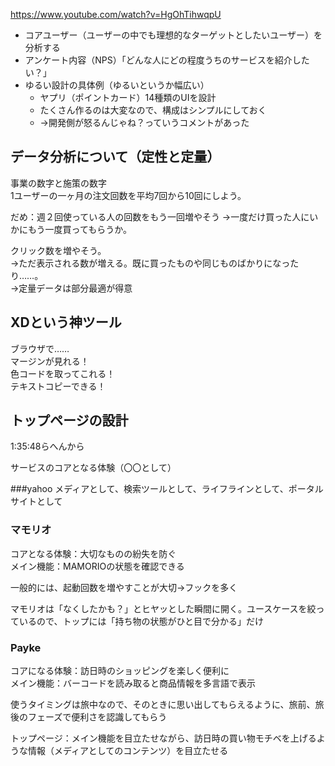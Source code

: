 https://www.youtube.com/watch?v=HgOhTihwqpU

- コアユーザー（ユーザーの中でも理想的なターゲットとしたいユーザー）を分析する
- アンケート内容（NPS）「どんな人にどの程度うちのサービスを紹介したい？」
- ゆるい設計の具体例（ゆるいというか幅広い）
  - ヤプリ（ポイントカード）14種類のUIを設計
  - たくさん作るのは大変なので、構成はシンプルにしておく
  - →開発側が怒るんじゃね？っていうコメントがあった

## データ分析について（定性と定量）

事業の数字と施策の数字  
1ユーザーの一ヶ月の注文回数を平均7回から10回にしよう。

だめ：週２回使っている人の回数をもう一回増やそう
→一度だけ買った人にいかにもう一度買ってもらうか。

クリック数を増やそう。  
→ただ表示される数が増える。既に買ったものや同じものばかりになったり……。  
→定量データは部分最適が得意

## XDという神ツール

ブラウザで……  
マージンが見れる！  
色コードを取ってこれる！  
テキストコピーできる！

## トップページの設計

1:35:48らへんから

サービスのコアとなる体験（〇〇として）

###yahoo
メディアとして、検索ツールとして、ライフラインとして、ポータルサイトとして

### マモリオ
コアとなる体験：大切なものの紛失を防ぐ  
メイン機能：MAMORIOの状態を確認できる

一般的には、起動回数を増やすことが大切→フックを多く

マモリオは「なくしたかも？」とヒヤッとした瞬間に開く。ユースケースを絞っているので、トップには「持ち物の状態がひと目で分かる」だけ

### Payke

コアになる体験：訪日時のショッピングを楽しく便利に  
メイン機能：バーコードを読み取ると商品情報を多言語で表示

使うタイミングは旅中なので、そのときに思い出してもらえるように、旅前、旅後のフェーズで便利さを認識してもらう

トップページ：メイン機能を目立たせながら、訪日時の買い物モチベを上げるような情報（メディアとしてのコンテンツ）を目立たせる
